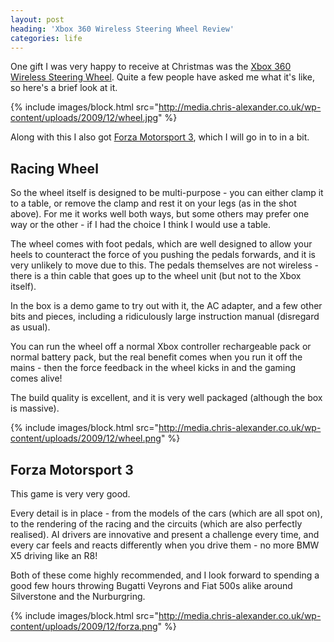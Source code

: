 ```yaml
---
layout: post
heading: 'Xbox 360 Wireless Steering Wheel Review'
categories: life
---
```


One gift I was very happy to receive at Christmas was the [Xbox 360 Wireless Steering Wheel](http://www.xbox.com/en-us/hardware/x/xbox360wirelessracingwheel/default.htm). Quite a few people have asked me what it's like, so here's a brief look at it.

{% include images/block.html src="http://media.chris-alexander.co.uk/wp-content/uploads/2009/12/wheel.jpg" %}

Along with this I also got [Forza Motorsport 3](http://www.xbox.com/en-US/games/f/forzamotorsport3/), which I will go in to in a bit.

## Racing Wheel

So the wheel itself is designed to be multi-purpose - you can either clamp it to a table, or remove the clamp and rest it on your legs (as in the shot above). For me it works well both ways, but some others may prefer one way or the other - if I had the choice I think I would use a table.

The wheel comes with foot pedals, which are well designed to allow your heels to counteract the force of you pushing the pedals forwards, and it is very unlikely to move due to this. The pedals themselves are not wireless - there is a thin cable that goes up to the wheel unit (but not to the Xbox itself).

In the box is a demo game to try out with it, the AC adapter, and a few other bits and pieces, including a ridiculously large instruction manual (disregard as usual).

You can run the wheel off a normal Xbox controller rechargeable pack or normal battery pack, but the real benefit comes when you run it off the mains - then the force feedback in the wheel kicks in and the gaming comes alive!

The build quality is excellent, and it is very well packaged (although the box is massive).

{% include images/block.html src="http://media.chris-alexander.co.uk/wp-content/uploads/2009/12/wheel.png" %}

## Forza Motorsport 3

This game is very very good.

Every detail is in place - from the models of the cars (which are all spot on), to the rendering of the racing and the circuits (which are also perfectly realised). AI drivers are innovative and present a challenge every time, and every car feels and reacts differently when you drive them - no more BMW X5 driving like an R8!

Both of these come highly recommended, and I look forward to spending a good few hours throwing Bugatti Veyrons and Fiat 500s alike around Silverstone and the Nurburgring.

{% include images/block.html src="http://media.chris-alexander.co.uk/wp-content/uploads/2009/12/forza.png" %}